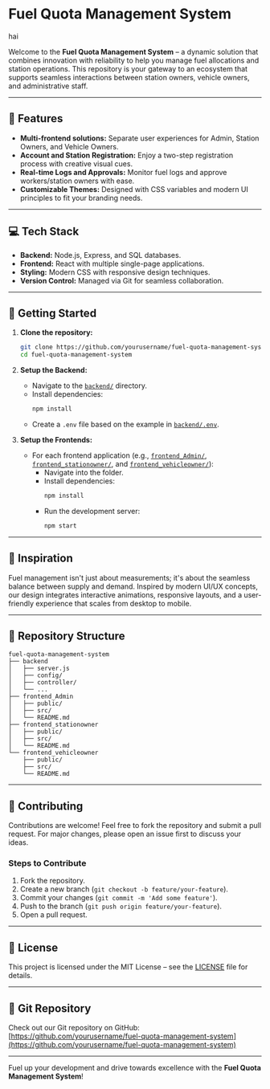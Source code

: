 # Fuel Quota Management System
hai

Welcome to the **Fuel Quota Management System** – a dynamic solution that combines innovation with reliability to help you manage fuel allocations and station operations. This repository is your gateway to an ecosystem that supports seamless interactions between station owners, vehicle owners, and administrative staff.

---

## 🚀 Features

- **Multi-frontend solutions:** Separate user experiences for Admin, Station Owners, and Vehicle Owners.
- **Account and Station Registration:** Enjoy a two-step registration process with creative visual cues.
- **Real-time Logs and Approvals:** Monitor fuel logs and approve workers/station owners with ease.
- **Customizable Themes:** Designed with CSS variables and modern UI principles to fit your branding needs.

---

## 💻 Tech Stack

- **Backend:** Node.js, Express, and SQL databases.
- **Frontend:** React with multiple single-page applications.
- **Styling:** Modern CSS with responsive design techniques.
- **Version Control:** Managed via Git for seamless collaboration.

---

## 🔧 Getting Started

1. **Clone the repository:**

   ```bash
   git clone https://github.com/yourusername/fuel-quota-management-system.git
   cd fuel-quota-management-system
   ```

2. **Setup the Backend:**

   - Navigate to the [`backend/`](./backend/) directory.
   - Install dependencies:  
     ```bash
     npm install
     ```
   - Create a `.env` file based on the example in [`backend/.env`](./backend/.env).

3. **Setup the Frontends:**

   - For each frontend application (e.g., [`frontend_Admin/`](./frontend_Admin/), [`frontend_stationowner/`](./frontend_stationowner/), and [`frontend_vehicleowner/`](./frontend_vehicleowner/)):
     - Navigate into the folder.
     - Install dependencies:  
       ```bash
       npm install
       ```
     - Run the development server:  
       ```bash
       npm start
       ```

---

## 🎨 Inspiration

Fuel management isn't just about measurements; it's about the seamless balance between supply and demand. Inspired by modern UI/UX concepts, our design integrates interactive animations, responsive layouts, and a user-friendly experience that scales from desktop to mobile.

---

## 📂 Repository Structure

```
fuel-quota-management-system
├── backend
│   ├── server.js
│   ├── config/
│   ├── controller/
│   └── ...
├── frontend_Admin
│   ├── public/
│   ├── src/
│   └── README.md
├── frontend_stationowner
│   ├── public/
│   ├── src/
│   └── README.md
└── frontend_vehicleowner
    ├── public/
    ├── src/
    └── README.md
```

---

## 🤝 Contributing

Contributions are welcome! Feel free to fork the repository and submit a pull request. For major changes, please open an issue first to discuss your ideas.

### Steps to Contribute

1. Fork the repository.
2. Create a new branch (`git checkout -b feature/your-feature`).
3. Commit your changes (`git commit -m 'Add some feature'`).
4. Push to the branch (`git push origin feature/your-feature`).
5. Open a pull request.

---

## 📜 License

This project is licensed under the MIT License – see the [LICENSE](./LICENSE) file for details.

---

## 🔗 Git Repository

Check out our Git repository on GitHub: [https://github.com/yourusername/fuel-quota-management-system](https://github.com/yourusername/fuel-quota-management-system)

---

Fuel up your development and drive towards excellence with the **Fuel Quota Management System**!
